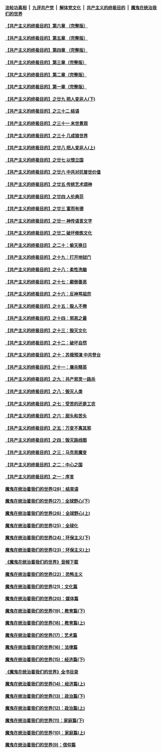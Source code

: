

####  [法轮功真相](../../../../basic/blob/master/README.md?t=06261831) &nbsp;|&nbsp; [九评共产党](../../../../9ping.md/blob/master/README.md?t=06261831) &nbsp;|&nbsp; [解体党文化](../../../../jtdwh.md/blob/master/README.md?t=06261831)  &nbsp;|&nbsp; [共产主义的终极目的](../../../../gczydzjmd.md/blob/master/README.md?t=06261831) &nbsp;|&nbsp; [魔鬼在统治我们的世界](../../../../mgztzwmdsj.md/blob/master/README.md?t=06261831) 

#### [【共产主义的终极目的】第六章 （完整版）](../pages/nsc422/n11428913.md?t=06261831) 

#### [【共产主义的终极目的】第五章 （完整版）](../pages/nsc422/n11428912.md?t=06261831) 

#### [【共产主义的终极目的】第四章 （完整版）](../pages/nsc422/n11428907.md?t=06261831) 

#### [【共产主义的终极目的】第三章（完整版）](../pages/nsc422/n11428848.md?t=06261831) 

#### [【共产主义的终极目的】第二章（完整版）](../pages/nsc422/n11428831.md?t=06261831) 

#### [【共产主义的终极目的】第一章（完整版）](../pages/nsc422/n11417651.md?t=06261831) 

#### [【共产主义的终极目的】之廿九 把人变非人(下)](../pages/nsc422/n11344140.md?t=06261831) 

#### [【共产主义的终极目的】之三十二 结语](../pages/nsc422/n11360535.md?t=06261831) 

#### [【共产主义的终极目的】之三十一 末世景观](../pages/nsc422/n11351129.md?t=06261831) 

#### [【共产主义的终极目的】之三十 几成狼世界](../pages/nsc422/n11348280.md?t=06261831) 

#### [【共产主义的终极目的】之廿八 把人变非人(上)](../pages/nsc422/n11340492.md?t=06261831) 

#### [【共产主义的终极目的】之廿七 以恨立国](../pages/nsc422/n11336944.md?t=06261831) 

#### [【共产主义的终极目的】之廿六 中共对抗普世价值](../pages/nsc422/n11324785.md?t=06261831) 

#### [【共产主义的终极目的】之廿五 传统艺术颂神](../pages/nsc422/n11296396.md?t=06261831) 

#### [【共产主义的终极目的】之廿四 人伦典范](../pages/nsc422/n11296397.md?t=06261831) 

#### [【共产主义的终极目的】之廿三 富而有德](../pages/nsc422/n11283598.md?t=06261831) 

#### [【共产主义的终极目的】之廿一 神传语言文字](../pages/nsc422/n11263265.md?t=06261831) 

#### [【共产主义的终极目的】之廿二 破坏修炼文化](../pages/nsc422/n11245728.md?t=06261831) 

#### [【共产主义的终极目的】之二十：偷天换日](../pages/nsc422/n11238846.md?t=06261831) 

#### [【共产主义的终极目的】之十九：打开地狱门](../pages/nsc422/n11206376.md?t=06261831) 

#### [【共产主义的终极目的】之十八：柔性洗脑](../pages/nsc422/n11199994.md?t=06261831) 

#### [【共产主义的终极目的】之十七：颠倒善恶](../pages/nsc422/n11179782.md?t=06261831) 

#### [【共产主义的终极目的】之十六：反神骂祖宗](../pages/nsc422/n11166798.md?t=06261831) 

#### [【共产主义的终极目的】之十五：毁人不倦](../pages/nsc422/n11166792.md?t=06261831) 

#### [【共产主义的终极目的】之十四：邪恶之最](../pages/nsc422/n11150249.md?t=06261831) 

#### [【共产主义的终极目的】之十三：毁灭文化](../pages/nsc422/n11135227.md?t=06261831) 

#### [【共产主义的终极目的】之十二：破坏自然](../pages/nsc422/n11135214.md?t=06261831) 

#### [【共产主义的终极目的】之十：苏俄预演 中共登台](../pages/nsc422/n11118424.md?t=06261831) 

#### [【共产主义的终极目的】之十一：屠杀精英](../pages/nsc422/n11118442.md?t=06261831) 

#### [【共产主义的终极目的】之九：共产邪灵一路杀](../pages/nsc422/n11114139.md?t=06261831) 

#### [【共产主义的终极目的】之八：毁灭人类](../pages/nsc422/n11108503.md?t=06261831) 

#### [【共产主义的终极目的】之七：受苦的还是工农](../pages/nsc422/n11101809.md?t=06261831) 

#### [【共产主义的终极目的】之六：甜头和苦头](../pages/nsc422/n11096971.md?t=06261831) 

#### [【共产主义的终极目的】之五：万变不离其邪](../pages/nsc422/n11091285.md?t=06261831) 

#### [【共产主义的终极目的】之四：毁灭路线图](../pages/nsc422/n11086284.md?t=06261831) 

#### [【共产主义的终极目的】之三：马克思魔变](../pages/nsc422/n11061941.md?t=06261831) 

#### [【共产主义的终极目的】之二：中心之国](../pages/nsc422/n11047728.md?t=06261831) 

#### [【共产主义的终极目的】之一：序言](../pages/nsc422/n11086077.md?t=06261831) 

#### [魔鬼在统治着我们的世界(28)：结束语](../pages/nsc422/n10936246.md?t=06261831) 

#### [魔鬼在统治着我们的世界(27)：全球野心(下)](../pages/nsc422/n10928319.md?t=06261831) 

#### [魔鬼在统治着我们的世界(26)：全球野心(上)](../pages/nsc422/n10900318.md?t=06261831) 

#### [魔鬼在统治着我们的世界(25)：全球化](../pages/nsc422/n10788205.md?t=06261831) 

#### [魔鬼在统治着我们的世界(24)：环保主义(下)](../pages/nsc422/n10695307.md?t=06261831) 

#### [魔鬼在统治着我们的世界(23)：环保主义(上)](../pages/nsc422/n10688613.md?t=06261831) 

#### [《魔鬼在统治着我们的世界》音频下载](../pages/nsc422/n10635553.md?t=06261831) 

#### [魔鬼在统治着我们的世界(22)：恐怖主义](../pages/nsc422/n10614727.md?t=06261831) 

#### [魔鬼在统治着我们的世界(21)：文化篇](../pages/nsc422/n10597706.md?t=06261831) 

#### [魔鬼在统治着我们的世界(20)：媒体篇](../pages/nsc422/n10586579.md?t=06261831) 

#### [魔鬼在统治着我们的世界(19)：教育篇(下)](../pages/nsc422/n10564808.md?t=06261831) 

#### [魔鬼在统治着我们的世界(18)：教育篇(上)](../pages/nsc422/n10526970.md?t=06261831) 

#### [魔鬼在统治着我们的世界(17)：艺术篇](../pages/nsc422/n10499093.md?t=06261831) 

#### [魔鬼在统治着我们的世界(16)：法律篇](../pages/nsc422/n10485969.md?t=06261831) 

#### [魔鬼在统治着我们的世界(15)：经济篇(下)](../pages/nsc422/n10469975.md?t=06261831) 

#### [《魔鬼在统治着我们的世界》全书目录](../pages/nsc422/n10464261.md?t=06261831) 

#### [魔鬼在统治着我们的世界(14)：经济篇(上)](../pages/nsc422/n10457370.md?t=06261831) 

#### [魔鬼在统治着我们的世界(13)：政治篇(下)](../pages/nsc422/n10448270.md?t=06261831) 

#### [魔鬼在统治着我们的世界(12)：政治篇(上)](../pages/nsc422/n10444576.md?t=06261831) 

#### [魔鬼在统治着我们的世界(11)：家庭篇(下)](../pages/nsc422/n10440961.md?t=06261831) 

#### [魔鬼在统治着我们的世界(10)：家庭篇(上)](../pages/nsc422/n10435448.md?t=06261831) 

#### [魔鬼在统治着我们的世界(9)：信仰篇](../pages/nsc422/n10432159.md?t=06261831) 

